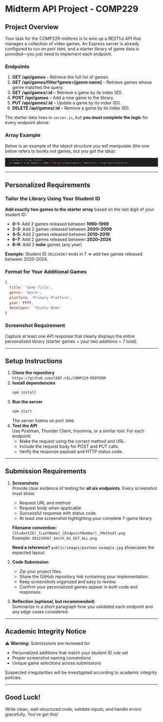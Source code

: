 # Midterm API Project - COMP229

## Project Overview
Your task for the COMP229 midterm is to wire up a RESTful API that manages a collection of video games. An Express server is already configured to run on port `3000`, and a starter library of game data is provided—you just need to implement each endpoint.

### Endpoints
1. **GET /api/games** – Retrieve the full list of games.
2. **GET /api/games/filter?genre=[genre name]** – Retrieve games whose genre matches the query.
3. **GET /api/games/:id** – Retrieve a game by its index (ID).
4. **POST /api/games** – Add a new game to the library.
5. **PUT /api/games/:id** – Update a game by its index (ID).
6. **DELETE /api/games/:id** – Remove a game by its index (ID).

The starter data lives in `server.js`, but **you must complete the logic** for every endpoint above.

### Array Example
Below is an example of the object structure you will manipulate (the one below refers to books not games, but you got the idea):

![Array Example](public/images/array-example.jpg)

---

## Personalized Requirements

### Tailor the Library Using Your Student ID
**Add exactly two games to the starter array** based on the last digit of your student ID:
- **0–1:** Add 2 games released between **1990–1999**
- **2–3:** Add 2 games released between **2000–2009**
- **4–5:** Add 2 games released between **2010–2019**
- **6–7:** Add 2 games released between **2020–2024**
- **8–9:** Add 2 **indie** games (any year)

**Example:** Student ID `301234567` ends in 7 ⇒ add two games released between 2020–2024.

### Format for Your Additional Games
```javascript
{
  title: 'Game Title',
  genre: 'Genre',
  platform: 'Primary Platform',
  year: YYYY,
  developer: 'Studio Name'
}
```

### Screenshot Requirement
Capture at least one API response that clearly displays the entire personalized library (starter games + your two additions = 7 total).

---

## Setup Instructions

1. **Clone the repository**  
   `https://github.com/CENT-COL/COMP229-MIDTERM`
2. **Install dependencies**  
   ```bash
   npm install
   ```
3. **Run the server**  
   ```bash
   npm start
   ```
   The server listens on port `3000`.
4. **Test the API**  
   Use Postman, Thunder Client, Insomnia, or a similar tool. For each endpoint:
   - Make the request using the correct method and URL.
   - Include the request body for POST and PUT calls.
   - Verify the response payload and HTTP status code.

---

## Submission Requirements

1. **Screenshots**  
   Provide clear evidence of testing for **all six endpoints**. Every screenshot must show:
   - Request URL and method
   - Request body when applicable
   - Successful response with status code
   - At least one screenshot highlighting your complete 7-game library

   **Filename convention:** `[StudentID]_[LastName]_[EndpointNumber]_[Method].png`  
   Example: `301234567_Smith_01_GET_ALL.png`

   **Need a reference?** `public/images/postman-example.jpg` showcases the expected layout.

2. **Code Submission**  
   - Zip your project files.
   - Share the GitHub repository link containing your implementation.
   - Keep screenshots organized and easy to review.
   - Confirm your personalized games appear in both code and responses.

3. **Reflection (optional, but recommended)**  
   Summarize in a short paragraph how you validated each endpoint and any edge cases considered.

---

## Academic Integrity Notice
⚠️ **Warning:** Submissions are reviewed for
- Personalized additions that match your student ID rule set
- Proper screenshot naming conventions
- Unique game selections across submissions

Suspected irregularities will be investigated according to academic integrity policies.

---

## Good Luck!
Write clean, well-structured code, validate inputs, and handle errors gracefully. You’ve got this!
